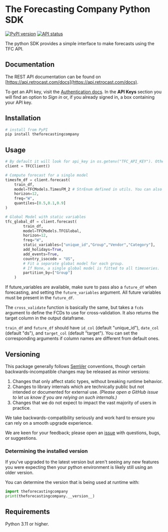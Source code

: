 # The Forecasting Company Python SDK

[![PyPI version](https://img.shields.io/pypi/v/theforecastingcompany)](https://pypi.org/project/theforecastingcompany/)
[![API status](https://api.checklyhq.com/v1/badges/groups/2038018?style=flat&theme=default)](https://status.retrocast.com)

The python SDK provides a simple interface to make forecasts using the TFC API.

## Documentation

The REST API documentation can be found on [https://api.retrocast.com/docs](https://api.retrocast.com/docs).

To get an API key, visit the [Authentication docs](https://api.retrocast.com/docs/routes#authentication). In the **API Keys** section you will find an option to _Sign in_ or, if you already signed in, a box containing your API key.

## Installation

```sh
# install from PyPI
pip install theforecastingcompany
```

## Usage

```python
# By default it will look for api_key in os.getenv("TFC_API_KEY"). Otherwise you can explicity set the api_key argument
client = TFCClient()

# Compute forecast for a single model
timesfm_df = client.forecast(
    train_df,
    model=TFCModels.TimesFM_2 # StrEnum defined in utils. You can also pass the model name as a string, eg timesfm-2
    horizon=12,
    freq="W",
    quantiles=[0.5,0.1,0.9]
)

# Global Model with static variables
tfc_global_df = client.forecast(
        train_df,
        model=TFCModels.TFCGlobal,
        horizon=12,
        freq="W",
        static_variables=["unique_id","Group","Vendor","Category"],
        add_holidays=True,
        add_events=True,
        country_isocode = "US",
        # Fit a separate global model for each group.
        # If None, a single global model is fitted to all timeseries.
        partition_by=["Group"]
    )
```

If future_variables are available, make sure to pass also a `future_df` when forecasting, and setting the `future_variables` argument. All future variables must be present in the `future_df`.

The `cross_validate` function is basically the same, but takes a `fcds` argument to define the FCDs to use for cross-validation. It also returns the target column in the output dataframe. 

`train_df` and `future_df` should have `id_col` (default "unique_id"), `date_col` (default "ds"), and `target_col` (default "target"). You can set the corresponding arguments if column names are different from default ones.

## Versioning

This package generally follows [SemVer](https://semver.org/spec/v2.0.0.html) conventions, though certain backwards-incompatible changes may be released as minor versions:

1. Changes that only affect static types, without breaking runtime behavior.
2. Changes to library internals which are technically public but not intended or documented for external use. _(Please open a GitHub issue to let us know if you are relying on such internals.)_
3. Changes that we do not expect to impact the vast majority of users in practice.

We take backwards-compatibility seriously and work hard to ensure you can rely on a smooth upgrade experience.

We are keen for your feedback; please open an [issue](https://www.github.com/openai/openai-python/issues) with questions, bugs, or suggestions.

### Determining the installed version

If you've upgraded to the latest version but aren't seeing any new features you were expecting then your python environment is likely still using an older version.

You can determine the version that is being used at runtime with:

```py
import theforecastingcompany
print(theforecastingcompany.__version__)
```

## Requirements

Python 3.11 or higher.
